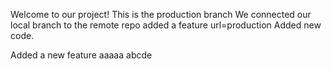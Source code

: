 Welcome to our project!
This is the production branch
We connected our local branch to the remote repo
added a feature
url=production
Added new code.

Added a new feature
aaaaa
abcde